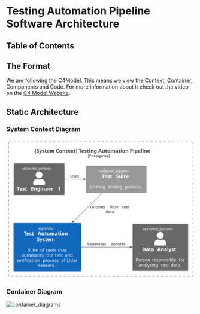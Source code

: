 # Testing Automation Pipeline Software Architecture

## Table of Contents

<!-- mdformat-toc start --slug=github --no-anchors --maxlevel=6 --minlevel=2 -->

<!-- mdformat-toc end -->

## The Format

We are following the C4Model. This means we view the Context, Container, Components and Code.
For more information about it check out the video on the [C4 Model Website](https://c4model.com).

## Static Architecture

### System Context Diagram

![system_context_diagram](views/system_context_diagram.svg)

### Container Diagram

![container_diagrams](views/container_diagram.svg)